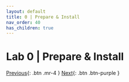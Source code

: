 ```yaml
---
layout: default
title: 0 | Prepare & Install
nav_order: 40
has_children: true
---
```


# Lab 0 | Prepare & Install

[Previous][PREVIOUS]{: .btn .mr-4 }
[Next][NEXT]{: .btn .btn-purple }

[PREVIOUS]: ../../
[NEXT]: ./50_AES_Overview/
